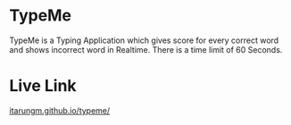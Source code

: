 # TypeMe
TypeMe is a Typing Application which gives score for every correct word and shows incorrect word in Realtime. There is a time limit of 60 Seconds.

# Live Link
  [itarungm.github.io/typeme/](https://itarungm.github.io/TypeMe/)

